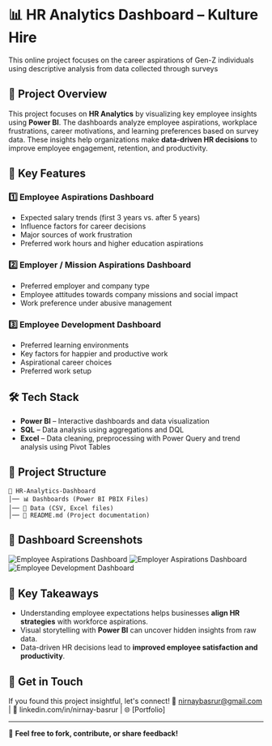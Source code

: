 # 📊 HR Analytics Dashboard – Kulture Hire
This online project focuses on the career aspirations of Gen-Z individuals using descriptive analysis from data collected through surveys

## 🚀 Project Overview
This project focuses on **HR Analytics** by visualizing key employee insights using **Power BI**. The dashboards analyze employee aspirations, workplace frustrations, career motivations, and learning preferences based on survey data. These insights help organizations make **data-driven HR decisions** to improve employee engagement, retention, and productivity.

## 📌 Key Features
### 1️⃣ Employee Aspirations Dashboard
- Expected salary trends (first 3 years vs. after 5 years)
- Influence factors for career decisions
- Major sources of work frustration
- Preferred work hours and higher education aspirations

### 2️⃣ Employer / Mission Aspirations Dashboard
- Preferred employer and company type
- Employee attitudes towards company missions and social impact
- Work preference under abusive management

### 3️⃣ Employee Development Dashboard
- Preferred learning environments
- Key factors for happier and productive work
- Aspirational career choices
- Preferred work setup

## 🛠️ Tech Stack
- **Power BI** – Interactive dashboards and data visualization
- **SQL** – Data analysis using aggregations and DQL
- **Excel** – Data cleaning, preprocessing with Power Query and trend analysis using Pivot Tables

## 📂 Project Structure
```
📁 HR-Analytics-Dashboard
│── 📊 Dashboards (Power BI PBIX Files)
│── 📄 Data (CSV, Excel files)
│── 📜 README.md (Project documentation)
```
## 📸 Dashboard Screenshots
![Employee Aspirations Dashboard](Dashboard1.png)
![Employer Aspirations Dashboard](Dashboard2.png)
![Employee Development Dashboard](Dashboard3.png)

## 🎯 Key Takeaways
- Understanding employee expectations helps businesses **align HR strategies** with workforce aspirations.
- Visual storytelling with **Power BI** can uncover hidden insights from raw data.
- Data-driven HR decisions lead to **improved employee satisfaction and productivity**.

## 📢 Get in Touch
If you found this project insightful, let's connect!
📧 nirnaybasrur@gmail.com | 🔗 linkedin.com/in/nirnay-basrur | 🌐 [Portfolio]

---
📌 **Feel free to fork, contribute, or share feedback!**
